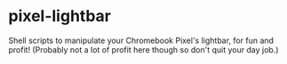 # pixel-lightbar
Shell scripts to manipulate your Chromebook Pixel's lightbar, for fun and profit! (Probably not a lot of profit here though so don't quit your day job.)
